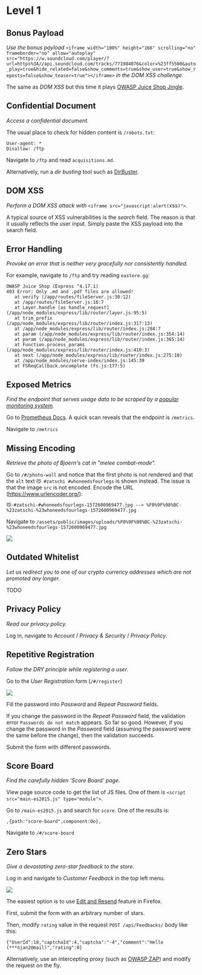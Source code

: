# Level 1

## Bonus Payload
_Use the bonus payload_ 
```<iframe width="100%" height="166" scrolling="no" frameborder="no" allow="autoplay" src="https://w.soundcloud.com/player/?url=https%3A//api.soundcloud.com/tracks/771984076&color=%23ff5500&auto_play=true&hide_related=false&show_comments=true&show_user=true&show_reposts=false&show_teaser=true"></iframe>```
_in the DOM XSS challenge._

The same as _DOM XSS_ but this time it plays [OWASP Juice Shop Jingle](https://soundcloud.com/braimee/owasp-juice-shop-jingle).

## Confidential Document
_Access a confidential document._

The usual place to check for hidden content is `/robots.txt`:
```
User-agent: *
Disallow: /ftp
```

Navigate to `/ftp` and read `acquisitions.md`.

Alternatively, run a _dir busting_ tool such as [DirBuster](https://tools.kali.org/web-applications/dirbuster).

## DOM XSS
_Perform a DOM XSS attack with_ `<iframe src="javascript:alert(`xss`)">`.

A typical source of XSS vulnerabilities is the _search_ field. The reason is that it usually reflects the user input.
Simply paste the XSS payload into the search field.

## Error Handling
_Provoke an error that is neither very gracefully nor consistently handled._

For example, navigate to `/ftp` and try reading `eastere.gg`:
```
OWASP Juice Shop (Express ^4.17.1)
403 Error: Only .md and .pdf files are allowed!
   at verify (/app/routes/fileServer.js:30:12)
   at /app/routes/fileServer.js:16:7
   at Layer.handle [as handle_request] (/app/node_modules/express/lib/router/layer.js:95:5)
   at trim_prefix (/app/node_modules/express/lib/router/index.js:317:13)
   at /app/node_modules/express/lib/router/index.js:284:7
   at param (/app/node_modules/express/lib/router/index.js:354:14)
   at param (/app/node_modules/express/lib/router/index.js:365:14)
   at Function.process_params (/app/node_modules/express/lib/router/index.js:410:3)
   at next (/app/node_modules/express/lib/router/index.js:275:10)
   at /app/node_modules/serve-index/index.js:145:39
   at FSReqCallback.oncomplete (fs.js:177:5)
```

## Exposed Metrics
_Find the endpoint that serves usage data to be scraped by a
[popular monitoring system](https://github.com/prometheus/prometheus)._

Go to [Prometheus Docs](https://prometheus.io/docs/introduction/first_steps/#configuring-prometheus).
A quick scan reveals that the endpoint is `/metrics`.

Navigate to `/metrics`

## Missing Encoding
_Retrieve the photo of Bjoern's cat in "melee combat-mode"._

Go to `/#/photo-wall` and notice that the first photo is not rendered and that the `alt` text
`😼 #zatschi #whoneedsfourlegs` is shown instead. The issue is that the image `src` is not encoded. 
Encode the URL (https://www.urlencoder.org/):
```
😼-#zatschi-#whoneedsfourlegs-1572600969477.jpg --> %F0%9F%98%BC-%23zatschi-%23whoneedsfourlegs-1572600969477.jpg
```

Navigate to `/assets/public/images/uploads/%F0%9F%98%BC-%23zatschi-%23whoneedsfourlegs-1572600969477.jpg`

![](images/Bjoern's%20cat.jpg)

## Outdated Whitelist
_Let us redirect you to one of our crypto currency addresses which are not promoted any longer._

TODO

## Privacy Policy
_Read our privacy policy._

Log in, navigate to _Account_ / _Privacy & Security_ / _Privacy Policy_.

## Repetitive Registration
_Follow the DRY principle while registering a user._

Go to the _User Registration_ form (`/#/register`)

![](images/user-registration.png)

Fill the password into _Password_ and _Repeat Password_ fields.

If you change the password in the _Repeat Password_ field, the validation error `Passwords do not match` appears.
So far so good. However, if you change the password in the _Password_ field (assuming the password were the same
before the change), then the validation succeeds.

Submit the form with different passwords.

## Score Board
_Find the carefully hidden 'Score Board' page._

View page source code to get the list of JS files. One of them is `<script src="main-es2015.js" type="module">`.

Go to `/main-es2015.js` and search for `score`. One of the results is:
```
,{path:"score-board",component:Oo},
```

Navigate to `/#/score-board`

## Zero Stars
_Give a devastating zero-star feedback to the store._

Log in and navigate to _Customer Feedback_ in the top left menu.

![](images/customer-feedback.png)

The easiest option is to use [Edit and Resend](https://superuser.com/questions/1112057/how-to-edit-parameters-sent-through-a-form-on-the-firebug-console/1112069) feature in Firefox.

First, submit the form with an arbitrary number of stars.

Then, modify `rating` value in the request `POST /api/Feedbacks/` body like this:
```
{"UserId":18,"captchaId":4,"captcha":"-4","comment":"Hello (***njan2@mail)","rating":0}
```

Alternatively, use an intercepting proxy (such as [OWASP ZAP](https://owasp.org/www-project-zap/))
and modify the request on the fly.